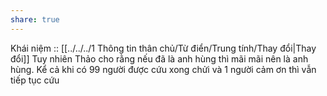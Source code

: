 ```yaml
---
share: true
---
```

Khái niệm :: [[../../../1 Thông tin thân chủ/Từ điển/Trung tính/Thay đổi|Thay đổi]]
Tuy nhiên Thảo cho rằng nếu đã là anh hùng thì mãi mãi nên là anh hùng. Kể cả khi có 99 người được cứu xong chửi và 1 người cảm ơn thì vẫn tiếp tục cứu